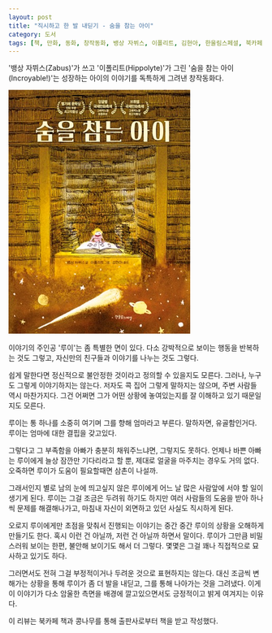 ```yaml
---
layout: post
title: "직시하고 한 발 내딛기 - 숨을 참는 아이"
category: 도서
tags: [책, 만화, 동화, 창작동화, 뱅상 자뷔스, 이폴리트, 김현아, 한울림스페셜, 북카페 책과 콩나무, 서평]
---
```


'뱅상 자뷔스(Zabus)'가 쓰고
'이폴리트(Hippolyte)'가 그린
'숨을 참는 아이(Incroyable!)'는
성장하는 아이의 이야기를 독특하게 그려낸 창작동화다.

![표지](/images/incroyable-comic-book-h480.jpg)

이야기의 주인공 '루이'는 좀 특별한 면이 있다.
다소 강박적으로 보이는 행동을 반복하는 것도 그렇고,
자신만의 친구들과 이야기를 나누는 것도 그렇다.

쉽게 말한다면 정신적으로 불안정한 것이라고 정의할 수 있을지도 모른다.
그러나, 누구도 그렇게 이야기하지는 않는다.
저자도 콕 집어 그렇게 말하지는 않으며,
주변 사람들 역시 마찬가지다.
그건 어쩌면 그가 어떤 상황에 놓여있는지를 잘 이해하고 있기 때문일지도 모른다.

루이는 통 하나를 소중히 여기며 그를 향해 엄마라고 부른다.
말하자면, 유골함인거다.
루이는 엄마에 대한 결핍을 갖고있다.

그렇다고 그 부족함을 아빠가 충분히 채워주느냐면, 그렇지도 못하다.
언제나 바쁜 아빠는 루이에게 늘상 잠깐만 기다리라고 할 뿐,
제대로 얼굴을 마주치는 경우도 거의 없다.
오죽하면 루이가 도움이 필요할때면 삼촌이 나설까.

그래서인지 별로 남의 눈에 띄고싶지 않은 루이에게
어느 날 많은 사람앞에 서야 할 일이 생기게 된다.
루이는 그걸 조금은 두려워 하기도 하지만
여러 사람들의 도움을 받아 하나씩 문제를 해결해나가고,
마침내 자신이 외면하고 있던 사실도 직시하게 된다.

오로지 루이에게만 초점을 맞춰서 진행되는 이야기는
중간 중간 루이의 상황을 오해하게 만들기도 한다.
혹시 이런 건 아닐까, 저런 건 아닐까 하면서 말이다.
루이가 그만큼 비밀스러워 보이는 한편, 불안해 보이기도 해서 더 그렇다.
몇몇은 그걸 꽤나 직접적으로 묘사하고 있기도 하다.

그러면서도 전혀 그걸 부정적이거나 두려운 것으로 표현하지는 않는다.
대신 조금씩 변해가는 상황을 통해
루이가 좀 더 발을 내딛고, 그를 통해 나아가는 것을 그려냈다.
이게 이 이야기가 다소 암울한 측면을 배경에 깔고있으면서도 긍정적이고 밝게 여겨지는 이유다.



<div class="im im-info">
이 리뷰는 북카페 책과 콩나무를 통해 출판사로부터 책을 받고 작성했다.
</div>

